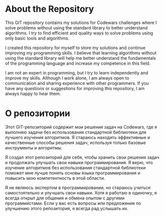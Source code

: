 # About the Repository

This GIT repository contains my solutions for Codewars challenges where I solve problems without using the standard library to better understand algorithms. I try to find efficient and quality ways to solve problems using only basic tools and algorithms.

I created this repository for myself to store my solutions and continue improving my programming skills. I believe that learning algorithms without using the standard library will help me better understand the fundamentals of the programming language and increase my competence in this field.

I am not an expert in programming, but I try to learn independently and improve my skills. Although I work alone, I am always open to communication and sharing experience with other programmers. If you have any questions or suggestions for improving this repository, I am always happy to hear them.

# О репозитории

Этот GIT-репозиторий содержит мои решения задач на Codewars, где я выполняю задачи без использования стандартной библиотеки для лучшего изучения алгоритмов. Я стараюсь находить эффективные и качественные способы решения задач, используя только базовые инструменты и алгоритмы.

Я создал этот репозиторий для себя, чтобы хранить свои решения задач и продолжать улучшать свои навыки программирования. Я верю, что изучение алгоритмов без использования стандартной библиотеки поможет мне лучше понять основы языка программирования и повысить мою компетентность в этой области.

Я не являюсь экспертом в программировании, но стараюсь учиться самостоятельно и улучшать свои навыки. Хотя я работаю в одиночку, я всегда открыт для общения и обмена опытом с другими программистами. Если у вас есть вопросы или предложения по улучшению этого репозитория, я всегда рад услышать их.
<!-- MARKDOWN hashtags: Study, GIT, Codewars, algorithms, programming, self-improvement, GO, GOLANG -->